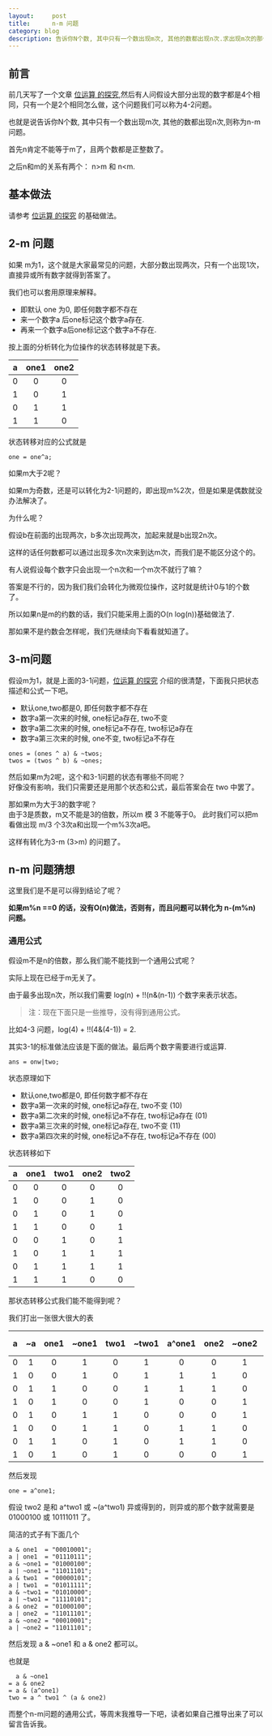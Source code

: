 ```yaml
---
layout:     post
title:      n-m 问题
category: blog
description: 告诉你N个数, 其中只有一个数出现m次, 其他的数都出现n次.求出现m次的那个数.
---
```


## 前言

前几天写了一个文章 [位运算 的探究][bit-operation],然后有人问假设大部分出现的数字都是4个相同，只有一个是2个相同怎么做，这个问题我们可以称为4-2问题。

也就是说告诉你N个数, 其中只有一个数出现m次, 其他的数都出现n次,则称为n-m问题。

首先n肯定不能等于m了，且两个数都是正整数了。

之后n和m的关系有两个： n>m 和 n<m.

## 基本做法

请参考 [位运算 的探究][bit-operation] 的基础做法。

## 2-m 问题

如果 m为1，这个就是大家最常见的问题，大部分数出现两次，只有一个出现1次，直接异或所有数字就得到答案了。

我们也可以套用原理来解释。

* 即默认 one 为0, 即任何数字都不存在  
* 来一个数字a 后one标记这个数字a存在.  
* 再来一个数字a后one标记这个数字a不存在.  

按上面的分析转化为位操作的状态转移就是下表。

| a | one1 | one2 |
|:-:|:----:|:----:|
| 0	|  0   |   0  |
| 1 |  0   |   1  |
| 0 |  1   |   1  |
| 1 |  1   |   0  |

状态转移对应的公式就是

```
one = one^a;
```

如果m大于2呢？

如果m为奇数，还是可以转化为2-1问题的，即出现m%2次，但是如果是偶数就没办法解决了。

为什么呢？

假设b在前面的出现两次，b多次出现两次，加起来就是b出现2n次。

这样的话任何数都可以通过出现多次n次来到达m次，而我们是不能区分这个的。

有人说假设每个数字只会出现一个n次和一个m次不就行了嘛？

答案是不行的，因为我们我们会转化为微观位操作，这时就是统计0与1的个数了。

所以如果n是m的约数的话，我们只能采用上面的O(n log(n))基础做法了.

那如果不是约数会怎样呢，我们先继续向下看看就知道了。

## 3-m问题

假设m为1，就是上面的3-1问题，[位运算 的探究][bit-operation] 介绍的很清楚，下面我只把状态描述和公式一下吧。

* 默认one,two都是0, 即任何数字都不存在
* 数字a第一次来的时候, one标记a存在, two不变
* 数字a第二次来的时候, one标记a不存在, two标记a存在
* 数字a第三次来的时候, one不变, two标记a不存在

```
ones = (ones ^ a) & ~twos;
twos = (twos ^ b) & ~ones;
```

然后如果m为2呢，这个和3-1问题的状态有哪些不同呢？  
好像没有影响，我们只需要还是用那个状态和公式，最后答案会在 two 中罢了。


那如果m为大于3的数字呢？  
由于3是质数，m又不能是3的倍数，所以m 模 3 不能等于0。
此时我们可以把m看做出现 m/3 个3次a和出现一个m%3次a吧。

这样有转化为3-m (3>m) 的问题了。

## n-m 问题猜想

这里我们是不是可以得到结论了呢？

**如果m%n ==0 的话，没有O(n)做法，否则有，而且问题可以转化为 n-(m%n) 问题。**

### 通用公式

假设m不是n的倍数，那么我们能不能找到一个通用公式呢？

实际上现在已经于m无关了。

由于最多出现n次，所以我们需要 log(n) + !!(n&(n-1)) 个数字来表示状态。

> 注：现在下面只是一些推导，没有得到通用公式。

比如4-3 问题，log(4) + !!(4&(4-1)) = 2.

其实3-1的标准做法应该是下面的做法。最后两个数字需要进行或运算.

```
ans = onw|two;
```

状态原理如下

* 默认one,two都是0, 即任何数字都不存在
* 数字a第一次来的时候, one标记a存在, two不变 (10)
* 数字a第二次来的时候, one标记a不存在, two标记a存在 (01)
* 数字a第三次来的时候, one标记a存在, two不变 (11)
* 数字a第四次来的时候, one标记a不存在, two标记a不存在 (00)

状态转移如下


| a | one1 | two1 | one2 | two2 |
|:-:|:----:|:----:|:----:|:----:|
| 0	|  0   |   0  |  0   |   0  |
| 1 |  0   |   0  |  1   |   0  |
| 0 |  1   |   0  |  1   |   0  |
| 1 |  1   |   0  |  0   |   1  |
| 0 |  0   |   1  |  0   |   1  |
| 1 |  0   |   1  |  1   |   1  |
| 0 |  1   |   1  |  1   |   1  |
| 1 |  1   |   1  |  0   |   0  |


那状态转移公式我们能不能得到呢？

我们打出一张很大很大的表

| a | ~a | one1 | ~one1 | two1 | ~two1 | a\^one1 | one2 | ~one2 | a\^two1 | ~(a\^two1) | two2 |
|:-:|:--:|:----:|:-----:|:----:|:-----:|:-------:|:----:|:-----:|:-------:|:----------:|:----:|
| 0	|  1 |  0   |  1    |   0  |  1    |    0    |  0   |   1   |    0    |      1     |   0  |
| 1 |  0 |  0   |  1    |   0  |  1    |    1    |  1   |   0   |    1    |      0     |   0  |
| 0 |  1 |  1   |  0    |   0  |  1    |    1    |  1   |   0   |    0    |      1     |   0  |
| 1 |  0 |  1   |  0    |   0  |  1    |    0    |  0   |   1   |    1    |      0     |   1  |
| 0 |  1 |  0   |  1    |   1  |  0    |    0    |  0   |   1   |    1    |      0     |   1  |
| 1 |  0 |  0   |  1    |   1  |  0    |    1    |  1   |   0   |    0    |      1     |   1  |
| 0 |  1 |  1   |  0    |   1  |  0    |    1    |  1   |   0   |    1    |      0     |   1  |
| 1 |  0 |  1   |  0    |   1  |  0    |    0    |  0   |   1   |    0    |      1     |   0  |

然后发现

```
one = a^one1;
```

假设 two2 是和 a\^two1 或 ~(a\^two1) 异或得到的，则异或的那个数字就需要是 01000100 或 10111011 了。

简洁的式子有下面几个

```
a & one1  = "00010001";
a | one1  = "01110111";
a & ~one1 = "01000100";
a | ~one1 = "11011101";
a & two1  = "00000101";
a | two1  = "01011111";
a & ~two1 = "01010000";
a | ~two1 = "11110101";
a & one2  = "01000100";
a | one2  = "11011101";
a & ~one2 = "00010001";
a | ~one2 = "11011101";
```
然后发现  a & ~one1 和 a & one2 都可以。

也就是

```
  a & ~one1
= a & one2
= a & (a^one1)
two = a ^ two1 ^ (a & one2)
```

而整个n-m问题的通用公式，等周末我推导一下吧，读者如果自己推导出来了可以留言告诉我。



[bit-operation]: http://github.tiankonguse.com/blog/2014/10/10/bit-operation/

